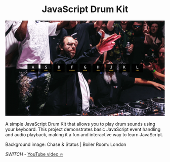 
 <h1 align="center">JavaScript Drum Kit</h1>


![JavaScript Drum Kit](https://github.com/lilxyzz/soundboy/blob/main/images/soundboy.webp)

A simple JavaScript Drum Kit that allows you to play drum sounds using your keyboard. This project demonstrates basic JavaScript event handling and audio playback, making it a fun and interactive way to learn JavaScript.

Background image: Chase & Status | Boiler Room: London 

<em>SWITCH</em> - [YouTube video 🔥](https://youtu.be/Zy_JR9_Y8dE?si=taw-eMqybsTIeOhS&t=830)
